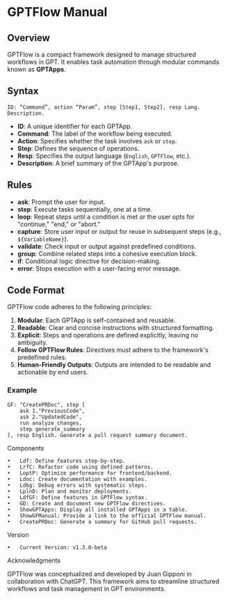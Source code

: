 # GPTFlow Manual

## Overview
GPTFlow is a compact framework designed to manage structured workflows in GPT. It enables task automation through modular commands known as **GPTApps**.

## Syntax
```plaintext
ID: “Command”, action “Param”, step [Step1, Step2], resp Lang. Description.
```

- **ID**: A unique identifier for each GPTApp.
- **Command**: The label of the workflow being executed.
- **Action**: Specifies whether the task involves `ask` or `step`.
- **Step**: Defines the sequence of operations.
- **Resp**: Specifies the output language (`English`, `GPTFlow`, etc.).
- **Description**: A brief summary of the GPTApp's purpose.

## Rules
- **ask**: Prompt the user for input.
- **step**: Execute tasks sequentially, one at a time.
- **loop**: Repeat steps until a condition is met or the user opts for "continue," "end," or "abort."
- **capture**: Store user input or output for reuse in subsequent steps (e.g., `${VariableName}`).
- **validate**: Check input or output against predefined conditions.
- **group**: Combine related steps into a cohesive execution block.
- **if**: Conditional logic directive for decision-making.
- **error**: Stops execution with a user-facing error message.

## Code Format
GPTFlow code adheres to the following principles:
1. **Modular**: Each GPTApp is self-contained and reusable.
2. **Readable**: Clear and concise instructions with structured formatting.
3. **Explicit**: Steps and operations are defined explicitly, leaving no ambiguity.
4. **Follow GPTFlow Rules**: Directives must adhere to the framework's predefined rules.
5. **Human-Friendly Outputs**: Outputs are intended to be readable and actionable by end users.

### Example
```plaintext
GF: "CreatePRDoc", step [
    ask 1."PreviousCode",
    ask 2."UpdatedCode",
    run analyze_changes,
    step generate_summary
], resp English. Generate a pull request summary document.
```
Components

	•	Ldf: Define features step-by-step.
	•	LrfC: Refactor code using defined patterns.
	•	LoptP: Optimize performance for frontend/backend.
	•	Ldoc: Create documentation with examples.
	•	Ldbg: Debug errors with systematic steps.
	•	LplnD: Plan and monitor deployments.
	•	LdfGF: Define features in GPTFlow syntax.
	•	GD: Create and document new GPTFlow directives.
	•	ShowGPTApps: Display all installed GPTApps in a table.
	•	ShowGFManual: Provide a link to the official GPTFlow manual.
	•	CreatePRDoc: Generate a summary for GitHub pull requests.

Version

	•	Current Version: v1.3.0-beta

Acknowledgments

GPTFlow was conceptualized and developed by Juan Gipponi in collaboration with ChatGPT. This framework aims to streamline structured workflows and task management in GPT environments.
